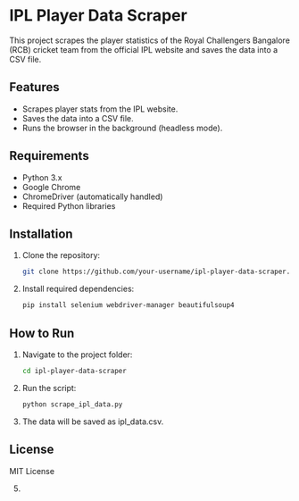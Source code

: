 # IPL Player Data Scraper

This project scrapes the player statistics of the Royal Challengers Bangalore (RCB) cricket team from the official IPL website and saves the data into a CSV file.

## Features

- Scrapes player stats from the IPL website.
- Saves the data into a CSV file.
- Runs the browser in the background (headless mode).

## Requirements

- Python 3.x
- Google Chrome
- ChromeDriver (automatically handled)
- Required Python libraries

## Installation

1. Clone the repository:
   ```bash
   git clone https://github.com/your-username/ipl-player-data-scraper.git
2. Install required dependencies:
   ```bash
   pip install selenium webdriver-manager beautifulsoup4
## How to Run
1. Navigate to the project folder:
   ```bash
   cd ipl-player-data-scraper
2. Run the script:
   ```bash
   python scrape_ipl_data.py
3. The data will be saved as ipl_data.csv.
## License
MIT License


5. 

